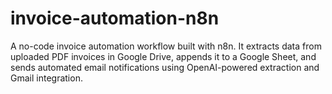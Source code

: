 # invoice-automation-n8n
A no-code invoice automation workflow built with n8n. It extracts data from uploaded PDF invoices in Google Drive, appends it to a Google Sheet, and sends automated email notifications using OpenAI-powered extraction and Gmail integration.

